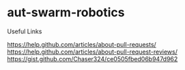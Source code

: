 # aut-swarm-robotics


Useful Links

https://help.github.com/articles/about-pull-requests/
https://help.github.com/articles/about-pull-request-reviews/
https://gist.github.com/Chaser324/ce0505fbed06b947d962
